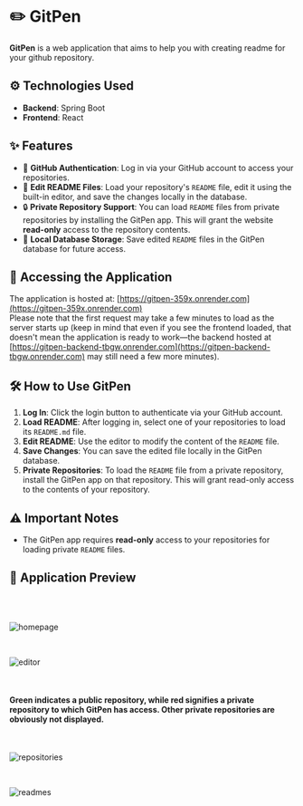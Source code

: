 # ✏️ GitPen

**GitPen** is a web application that aims to help you with creating readme for your github repository.

## ⚙️ Technologies Used

- **Backend**: Spring Boot
- **Frontend**: React

## ✨ Features

- 🔑 **GitHub Authentication**: Log in via your GitHub account to access your repositories.
- 📝 **Edit README Files**: Load your repository's `README` file, edit it using the built-in editor, and save the changes locally in the database.
- 🔒 **Private Repository Support**: You can load `README` files from private repositories by installing the GitPen app. This will grant the website **read-only** access to the repository contents.
- 💾 **Local Database Storage**: Save edited `README` files in the GitPen database for future access.

## 🚀 Accessing the Application

The application is hosted at: [https://gitpen-359x.onrender.com](https://gitpen-359x.onrender.com)  
Please note that the first request may take a few minutes to load as the server starts up (keep in mind that even if you see the frontend loaded, that doesn't mean the application is ready to work—the backend hosted at [https://gitpen-backend-tbgw.onrender.com](https://gitpen-backend-tbgw.onrender.com) may still need a few more minutes).

## 🛠️ How to Use GitPen

1. **Log In**: Click the login button to authenticate via your GitHub account.
2. **Load README**: After logging in, select one of your repositories to load its `README.md` file.
3. **Edit README**: Use the editor to modify the content of the `README` file.
4. **Save Changes**: You can save the edited file locally in the GitPen database.
5. **Private Repositories**: To load the `README` file from a private repository, install the GitPen app on that repository. This will grant read-only access to the contents of your repository.

## ⚠️ Important Notes

- The GitPen app requires **read-only** access to your repositories for loading private `README` files.

## 👀 Application Preview

<br><br>

![homepage](https://github.com/user-attachments/assets/0ccf2cd8-84a8-47f0-a1ec-4a41b157bc7c)

<br>

![editor](https://github.com/user-attachments/assets/8c9d7d1e-c66f-4198-9c36-b65c40b19ec4)

<br>

#### Green indicates a public repository, while red signifies a private repository to which GitPen has access. Other private repositories are obviously not displayed.

<br>

![repositories](https://github.com/user-attachments/assets/5fe841a8-58cd-43af-b0bc-97a39c6f81ca)

<br>

![readmes](https://github.com/user-attachments/assets/514eb788-bddd-49f4-9b93-dca6df98a542)
